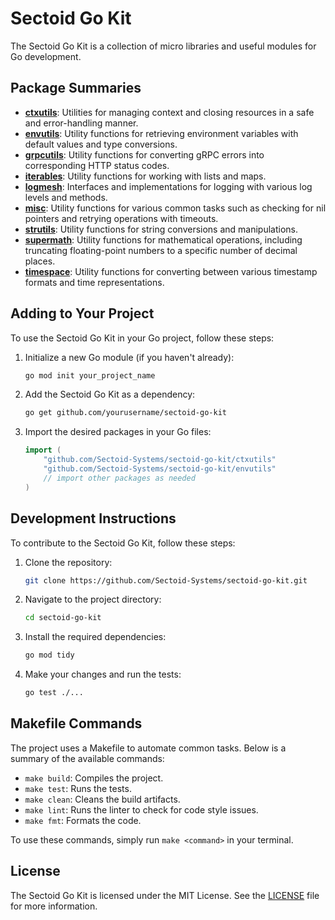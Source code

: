 
# Sectoid Go Kit

The Sectoid Go Kit is a collection of micro libraries and useful modules for Go development.

## Package Summaries

- **[ctxutils](./ctxutils/README.md)**: Utilities for managing context and closing resources in a safe and error-handling manner.
- **[envutils](./envutils/README.md)**: Utility functions for retrieving environment variables with default values and type conversions.
- **[grpcutils](./grpcutils/README.md)**: Utility functions for converting gRPC errors into corresponding HTTP status codes.
- **[iterables](./iterables/README.md)**: Utility functions for working with lists and maps.
- **[logmesh](./logmesh/README.md)**: Interfaces and implementations for logging with various log levels and methods.
- **[misc](./misc/README.md)**: Utility functions for various common tasks such as checking for nil pointers and retrying operations with timeouts.
- **[strutils](./strutils/README.md)**: Utility functions for string conversions and manipulations.
- **[supermath](./supermath/README.md)**: Utility functions for mathematical operations, including truncating floating-point numbers to a specific number of decimal places.
- **[timespace](./timespace/README.md)**: Utility functions for converting between various timestamp formats and time representations.

## Adding to Your Project

To use the Sectoid Go Kit in your Go project, follow these steps:

1. Initialize a new Go module (if you haven't already):
    ```sh
    go mod init your_project_name
    ```
2. Add the Sectoid Go Kit as a dependency:
    ```sh
    go get github.com/yourusername/sectoid-go-kit
    ```

3. Import the desired packages in your Go files:
    ```go
    import (
        "github.com/Sectoid-Systems/sectoid-go-kit/ctxutils"
        "github.com/Sectoid-Systems/sectoid-go-kit/envutils"
        // import other packages as needed
    )
    ```

## Development Instructions

To contribute to the Sectoid Go Kit, follow these steps:

1. Clone the repository:
    ```sh
    git clone https://github.com/Sectoid-Systems/sectoid-go-kit.git
    ```
2. Navigate to the project directory:
    ```sh
    cd sectoid-go-kit
    ```
3. Install the required dependencies:
    ```sh
    go mod tidy
    ```
4. Make your changes and run the tests:
    ```sh
    go test ./...
    ```

## Makefile Commands

The project uses a Makefile to automate common tasks. Below is a summary of the available commands:

- `make build`: Compiles the project.
- `make test`: Runs the tests.
- `make clean`: Cleans the build artifacts.
- `make lint`: Runs the linter to check for code style issues.
- `make fmt`: Formats the code.

To use these commands, simply run `make <command>` in your terminal.

## License

The Sectoid Go Kit is licensed under the MIT License. See the [LICENSE](./LICENSE) file for more information.
